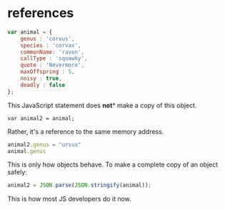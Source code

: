 # references

```js
var animal = {
	genus : 'corvus',
	species : 'corvax',
	commonName: 'raven',
	callType : 'squawky',
	quote : 'Nevermore',
	maxOffspring : 5,
	noisy : true,
	deadly : false
};
```

This JavaScript statement does **not*** make a copy of this object.

`var animal2 = animal;`

Rather, it's a reference to the same memory address.

```js
animal2.genus = "ursus"
animal.genus
```
This is only how objects behave.
To make a complete copy of an object safely:

```js
animal2 = JSON.parse(JSON.stringify(animal));
```

This is how most JS developers do it now.
